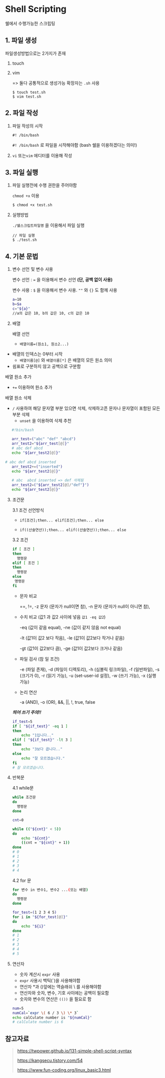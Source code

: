 # Shell Scripting

쉘에서 수행가능한 스크립팅



## 1. 파일 생성

파일생성방법으로는 2가지가 존재

1. touch

2. vim

   => 둘다 공통적으로 생성가능 확장자는 `.sh` 사용

   ```shell
   $ touch test.sh
   $ vim test.sh
   ```

## 2. 파일 작성

1. 파일 작성의 시작

   ```shell
   #! /bin/bash
   ```

   `#! /bin/bash` 로 파일을 시작해야함 (bash 쉘을 이용하겠다는 의미!)

2. `vi` 또는`vim` 에디터를 이용해 작성



## 3. 파일 실행

1. 파일 실행전에 수행 권한을 주어야함

   `chmod +x` 이용

   ```shell
   $ chmod +x test.sh
   ```

2. 실행방법

   `./쉘스크립트파일명` 을 이용해서 파일 실행

   ```shell
   // 파일 실행
   $ ./test.sh 
   ```



## 4. 기본 문법

1. 변수 선언 및 변수 사용

   변수 선언 : `=` 을 이용해서 변수 선언 **(단, 공백 없이 사용)**

   변수 사용 : `$` 을 이용해서 변수 사용. `""` 와 `{}` 도 함께 사용

   ```bash
   a=10
   b=$a
   c="${a}"
   //a의 값은 10, b의 값은 10, c의 값은 10
   ```



2. 배열

   배열 선언 

   - `배열이름=(원소1, 원소2...)` 
- 배열의 인덱스는 0부터 시작
   - `배열이름[@]` 와 `배열이름[*]`  은 배열의 모든 원소 의미
- 쉼표로 구분하지 않고 공백으로 구분함
   
배열 원소 추가
   
- `+=` 이용하여 원소 추가
   
배열 원소 삭제
   
- `/` 사용하여 해당 문자열 부분 있으면 삭제, 삭제하고픈 문자나 문자열이 포함된 모든 부분 삭제
   - `unset` 을 이용하여 삭제 추천
   
```bash
   #!bin/bash
   
   arr_test=("abc" "def" "abcd")
   arr_test2="${arr_test[@]}"
   # abc def abcd
   echo "${arr_test2[@]}"
   
# abc def abcd inserted
   arr_test2+=("inserted")
   echo "${arr_test2[@]}"
   
   # abc  abcd inserted => def 삭제됨
   arr_test2=("${arr_test2[@]/"def"}")
   echo "${arr_test2[@]}"
   ```
   



3. 조건문

   3.1 조건 선언방식

   - `if[조건];then... elif[조건];then... else`

   - `if((산술연산));then... elif((산술연산));then... else`

   3.2 조건

   ```bash
   if [ 조건 ]
   then
     명령문
   elif [ 조건 ]
   then 
     명령문
   else
   	명령문
   fi
   ```

   - 문자 비교

     ==, !=, -z 문자 (문자가 null이면 참), -n 문자 (문자가 null이 아니면 참), 

   - 수치 비교 (값1 과 값2 사이에 넣음 `값1 -eq 값2`)

     -eq (값이 같음 equal), -ne (값이 같지 않음 not equal)

     -lt (값1이 값2 보다 작음), -le (값1이 값2보다 작거나 같음)

     -gt (값1이 값2보다 큼), -ge (값1이 값2보다 크거나 같음)

   - 파일 검사 (참 일 조건)

     -e (파일 존재), -d (파일이 디렉토리), -h (심볼릭 링크파일), -f (일반파일), -s (크기가 0), -r (읽기 가능), -u (set-user-id 설정), -w (쓰기 가능), -x (실행 가능)

   - 논리 연산

     -a (AND), -o (OR), &&, ||, !, true, false

   __*띄어 쓰기 주의!!*__

   ```bash
   if_test=5
   if [ "${if_test}" -eq 1 ]
   then
       echo "1입니다.."
   elif [ "${if_test}" -lt 3 ]
   then
       echo "3보다 큽니다.."
   else
       echo "잘 모르겠습니다."
   fi
   # 잘 모르겠습니다.
   ```

   

4. 반복문

   4.1 while문

   ```bash
   while 조건문
   do
     명령문
   done
   ```

   ```bash
   cnt=0
   
   while (("${cnt}" < 5))
   do
       echo "${cnt}"
       ((cnt = "${cnt}" + 1))
   done
   # 0
   # 1
   # 2
   # 3
   # 4
   ```

   

   4.2 for 문

   ```bash
   for 변수 in 변수1, 변수2 ...(또는 배열)
   do 
     명령문
   done
   ```

   ```bash
   for_test=(1 2 3 4 5)
   for i in "${for_test[@]}"
   do
       echo "${i}"
   done
   # 1
   # 2
   # 3
   # 4
   # 5
   ```



5. 연산자

   - 숫자 계산시 `expr` 사용
   - `expr` 사용시 백틱(`)을 사용해야함
   - 연산자 *과 ()앞에는 역슬래쉬 \ 를 사용해야함
   - 연산자와 숫자, 변수, 기호 사이에는 공백이 필요함
   - 숫자와 변수의 연산은 `(())` 을 필요로 함

   ```bash
   num=5
   numCal=`expr \( 6 / 3 \) \* 3`
   echo calCulate number is "${numCal}" 
   # calCulate number is 6
   ```

   



## 참고자료

>https://twpower.github.io/131-simple-shell-script-syntax
>
>https://kangsecu.tistory.com/54
>
>https://www.fun-coding.org/linux_basic3.html